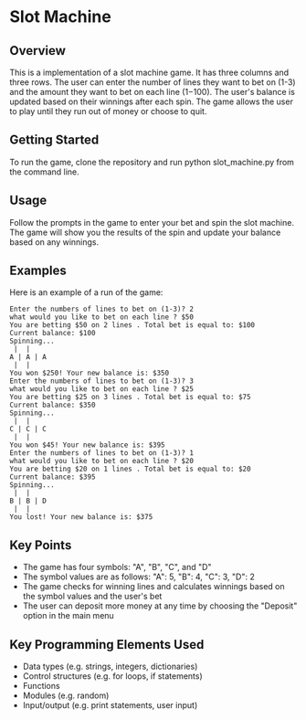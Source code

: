 
# Slot Machine



## Overview

This is a implementation of a slot machine game. It has three columns and three rows. The user can enter the number of lines they want to bet on (1-3) and the amount they want to bet on each line ($1-$100). The user's balance is updated based on their winnings after each spin. The game allows the user to play until they run out of money or choose to quit.
## Getting Started

To run the game, clone the repository and run python slot_machine.py from the command line.

## Usage
Follow the prompts in the game to enter your bet and spin the slot machine. The game will show you the results of the spin and update your balance based on any winnings.

## Examples
Here is an example of a run of the game:
```
Enter the numbers of lines to bet on (1-3)? 2
what would you like to bet on each line ? $50
You are betting $50 on 2 lines . Total bet is equal to: $100
Current balance: $100
Spinning...
 |  | 
A | A | A
 |  | 
You won $250! Your new balance is: $350
Enter the numbers of lines to bet on (1-3)? 3
what would you like to bet on each line ? $25
You are betting $25 on 3 lines . Total bet is equal to: $75
Current balance: $350
Spinning...
 |  | 
C | C | C
 |  | 
You won $45! Your new balance is: $395
Enter the numbers of lines to bet on (1-3)? 1
what would you like to bet on each line ? $20
You are betting $20 on 1 lines . Total bet is equal to: $20
Current balance: $395
Spinning...
 |  | 
B | B | D
 |  | 
You lost! Your new balance is: $375

```
## Key Points

* The game has four symbols: "A", "B", "C", and "D"
* The symbol values are as follows: "A": 5, "B": 4, "C": 3, "D": 2
* The game checks for winning lines and calculates winnings based on the symbol values and the user's bet
* The user can deposit more money at any time by choosing the "Deposit" option in the main menu



## Key Programming Elements Used

* Data types (e.g. strings, integers, dictionaries)
* Control structures (e.g. for loops, if statements)
* Functions
* Modules (e.g. random)
* Input/output (e.g. print statements, user input)



